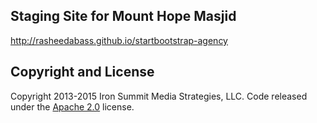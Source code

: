 ## Staging Site for Mount Hope Masjid

http://rasheedabass.github.io/startbootstrap-agency

## Copyright and License

Copyright 2013-2015 Iron Summit Media Strategies, LLC. Code released under the [Apache 2.0](https://github.com/IronSummitMedia/startbootstrap-agency/blob/gh-pages/LICENSE) license.
